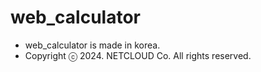 # web_calculator
- web_calculator is made in korea.
- Copyright ⓒ 2024. NETCLOUD Co. All rights reserved.
